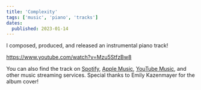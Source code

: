 ```yaml
---
title: 'Complexity'
tags: ['music', 'piano', 'tracks']
dates:
  published: 2023-01-14
---
```


I composed, produced, and released an instrumental piano track!

https://www.youtube.com/watch?v=Mzu5StfzBw8

You can also find the track on
[Spotify](https://open.spotify.com/track/5zsCMG0tDwifrXXk9HLEDI),
[Apple Music](https://music.apple.com/us/album/complexity/1663586182),
[YouTube Music](https://music.youtube.com/watch?v=Mzu5StfzBw8), and other music
streaming services. Special thanks to Emily Kazenmayer for the album cover!
